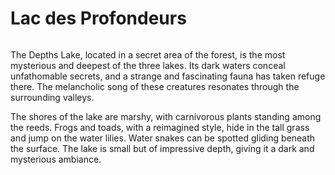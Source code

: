 # Lac des Profondeurs

<figure><img src="../../.gitbook/assets/Jeem_a_land_of_endless_possibilities_and_creative_exploration.__053c26a9-9603-4c61-a2ec-7ff10af92ac1.png" alt=""><figcaption></figcaption></figure>

The Depths Lake, located in a secret area of the forest, is the most mysterious and deepest of the three lakes. Its dark waters conceal unfathomable secrets, and a strange and fascinating fauna has taken refuge there. The melancholic song of these creatures resonates through the surrounding valleys.

The shores of the lake are marshy, with carnivorous plants standing among the reeds. Frogs and toads, with a reimagined style, hide in the tall grass and jump on the water lilies. Water snakes can be spotted gliding beneath the surface. The lake is small but of impressive depth, giving it a dark and mysterious ambiance.
